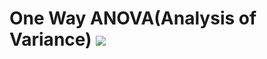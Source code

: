 <h1> One Way ANOVA(Analysis of Variance)
<img src="https://render.githubusercontent.com/render/math?math=SS_{total}= \sum_{all}(Individual-Overall\overline {Y})^2"/>
